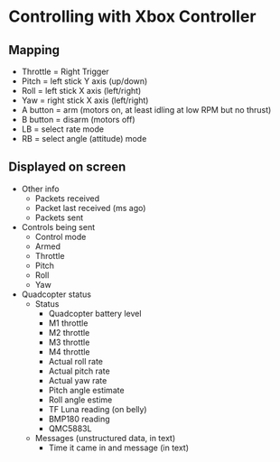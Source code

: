 # Controlling with Xbox Controller

## Mapping
- Throttle = Right Trigger
- Pitch = left stick Y axis (up/down)
- Roll = left stick X axis (left/right)
- Yaw = right stick X axis (left/right)
- A button = arm (motors on, at least idling at low RPM but no thrust)
- B button = disarm (motors off)
- LB = select rate mode
- RB = select angle (attitude) mode

## Displayed on screen
- Other info
    - Packets received
    - Packet last received (ms ago)
    - Packets sent
- Controls being sent
    - Control mode
    - Armed
    - Throttle
    - Pitch
    - Roll
    - Yaw
- Quadcopter status
    - Status
        - Quadcopter battery level
        - M1 throttle
        - M2 throttle
        - M3 throttle
        - M4 throttle
        - Actual roll rate
        - Actual pitch rate
        - Actual yaw rate
        - Pitch angle estimate
        - Roll angle estime
        - TF Luna reading (on belly)
        - BMP180 reading
        - QMC5883L
    - Messages (unstructured data, in text)
        - Time it came in and message (in text)